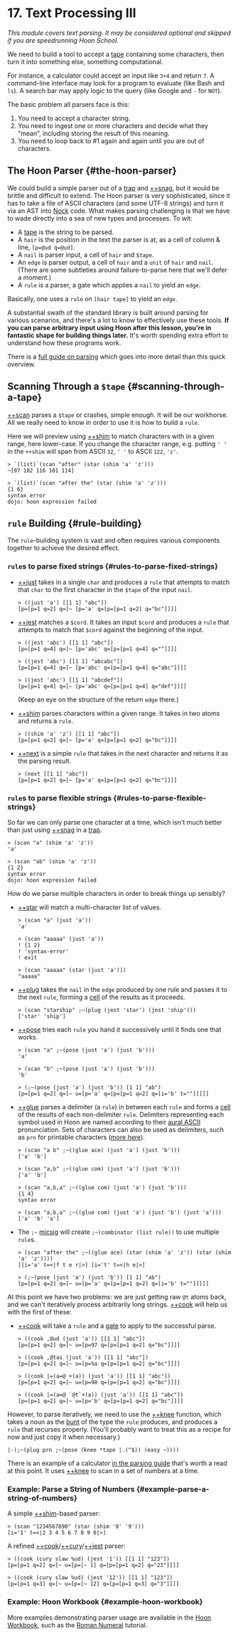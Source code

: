# 17. Text Processing III

_This module covers text parsing. It may be considered optional and skipped if you are speedrunning Hoon School._

We need to build a tool to accept a [tape](../../glossary/tape.md) containing some characters, then turn it into something else, something computational.

For instance, a calculator could accept an input like `3+4` and return `7`. A command-line interface may look for a program to evaluate (like Bash and `ls`). A search bar may apply logic to the query (like Google and `-` for `NOT`).

The basic problem all parsers face is this:

1. You need to accept a character string.
2. You need to ingest one or more characters and decide what they “mean”, including storing the result of this meaning.
3. You need to loop back to #1 again and again until you are out of
   characters.

## The Hoon Parser {#the-hoon-parser}

We could build a simple parser out of a [trap](../../glossary/trap.md) and [++snag](../../language/hoon/reference/stdlib/2b.md#snag), but it would be brittle and difficult to extend. The Hoon parser is very sophisticated, since it has to take a file of ASCII characters (and some UTF-8 strings) and turn it via an AST into [Nock](../../glossary/nock.md) code. What makes parsing challenging is that we have to wade directly into a sea of new types and processes. To wit:

-   A [tape](../../glossary/tape.md) is the string to be parsed.
-   A `hair` is the position in the text the parser is at, as a cell of column & line, `[p=@ud q=@ud]`.
-   A `nail` is parser input, a cell of `hair` and `$tape`.
-   An `edge` is parser output, a cell of `hair` and a `unit` of `hair` and `nail`. (There are some subtleties around failure-to-parse here that we'll defer a moment.)
-   A `rule` is a parser, a gate which applies a `nail` to yield an `edge`.

Basically, one uses a `rule` on `[hair tape]` to yield an `edge`.

A substantial swath of the standard library is built around parsing for various scenarios, and there's a lot to know to effectively use these tools. **If you can parse arbitrary input using Hoon after this lesson, you're in fantastic shape for building things later.**  It's worth spending extra effort to understand how these programs work.

There is a [full guide on parsing](../../language/hoon/guides/parsing.md) which goes into more detail than this quick overview.

## Scanning Through a `$tape` {#scanning-through-a-tape}

[++scan](../../language/hoon/reference/stdlib/4g.md#scan) parses a `$tape` or crashes, simple enough. It will be our workhorse. All we really need to know in order to use it is how to build a `rule`.

Here we will preview using [++shim](../../language/hoon/reference/stdlib/4f.md#shim) to match characters with in a given range, here lower-case. If you change the character range, e.g. putting `' '` in the `++shim` will span from ASCII `32`, `' '` to ASCII `122`, `'z'`.

```hoon
> `(list)`(scan "after" (star (shim 'a' 'z')))  
~[97 102 116 101 114]  

> `(list)`(scan "after the" (star (shim 'a' 'z')))
{1 6}  
syntax error  
dojo: hoon expression failed
```

## `rule` Building {#rule-building}

The `rule`-building system is vast and often requires various components together to achieve the desired effect.

### `rule`s to parse fixed strings {#rules-to-parse-fixed-strings}

- [++just](../../language/hoon/reference/stdlib/4f.md#just) takes in a single `char` and produces a `rule` that attempts to match that `char` to the first character in the `$tape` of the input `nail`.

    ```hoon
    > ((just 'a') [[1 1] "abc"])
    [p=[p=1 q=2] q=[~ [p='a' q=[p=[p=1 q=2] q="bc"]]]]
    ```

- [++jest](../../language/hoon/reference/stdlib/4f.md#jest) matches a `$cord`. It takes an input `$cord` and produces a `rule` that attempts to match that `$cord` against the beginning of the input.

    ```hoon
    > ((jest 'abc') [[1 1] "abc"])
    [p=[p=1 q=4] q=[~ [p='abc' q=[p=[p=1 q=4] q=""]]]]

    > ((jest 'abc') [[1 1] "abcabc"])
    [p=[p=1 q=4] q=[~ [p='abc' q=[p=[p=1 q=4] q="abc"]]]]
    
    > ((jest 'abc') [[1 1] "abcdef"])
    [p=[p=1 q=4] q=[~ [p='abc' q=[p=[p=1 q=4] q="def"]]]]
    ```

    (Keep an eye on the structure of the return `edge` there.)

- [++shim](../../language/hoon/reference/stdlib/4f.md#shim) parses characters within a given range. It takes in two atoms and returns a `rule`.

    ```hoon
    > ((shim 'a' 'z') [[1 1] "abc"])
    [p=[p=1 q=2] q=[~ [p='a' q=[p=[p=1 q=2] q="bc"]]]]
    ```

- [++next](../../language/hoon/reference/stdlib/4f.md#next) is a simple `rule` that takes in the next character and returns it as the parsing result.

    ```hoon
    > (next [[1 1] "abc"])
    [p=[p=1 q=2] q=[~ [p='a' q=[p=[p=1 q=2] q="bc"]]]]
    ```

### `rule`s to parse flexible strings {#rules-to-parse-flexible-strings}

So far we can only parse one character at a time, which isn't much better than just using [++snag](../../language/hoon/reference/stdlib/2b.md#snag) in a [trap](../../glossary/trap.md).

```hoon
> (scan "a" (shim 'a' 'z'))  
'a'  

> (scan "ab" (shim 'a' 'z'))  
{1 2}  
syntax error  
dojo: hoon expression failed
```

How do we parse multiple characters in order to break things up sensibly?

- [++star](../../language/hoon/reference/stdlib/4f.md#star) will match a multi-character list of values.

    ```hoon
    > (scan "a" (just 'a'))
    'a'

    > (scan "aaaaa" (just 'a'))
    ! {1 2}
    ! 'syntax-error'
    ! exit

    > (scan "aaaaa" (star (just 'a')))
    "aaaaa"
    ```

- [++plug](../../language/hoon/reference/stdlib/4e.md#plug) takes the `nail` in the `edge` produced by one rule and passes it to the next `rule`, forming a [cell](../../glossary/cell.md) of the results as it proceeds.

    ```hoon
    > (scan "starship" ;~(plug (jest 'star') (jest 'ship')))
    ['star' 'ship']
    ```

- [++pose](../../language/hoon/reference/stdlib/4e.md#pose) tries each `rule` you hand it successively until it finds one that works.

    ```hoon
    > (scan "a" ;~(pose (just 'a') (just 'b')))
    'a'
    
    > (scan "b" ;~(pose (just 'a') (just 'b')))
    'b'
    
    > (;~(pose (just 'a') (just 'b')) [1 1] "ab")
    [p=[p=1 q=2] q=[~ u=[p='a' q=[p=[p=1 q=2] q=[i='b' t=""]]]]]
    ```

- [++glue](../../language/hoon/reference/stdlib/4e.md#glue) parses a delimiter (a `rule`) in between each `rule` and forms a [cell](../../glossary/cell.md) of the results of each non-delimiter `rule`. Delimiters representing each symbol used in Hoon are named according to their [aural ASCII](../../glossary/aural-ascii.md) pronunciation. Sets of characters can also be used as delimiters, such as `prn` for printable characters ([more here](../../language/hoon/reference/stdlib/4i.md)).

    ```hoon
    > (scan "a b" ;~((glue ace) (just 'a') (just 'b')))  
    ['a' 'b']

    > (scan "a,b" ;~((glue com) (just 'a') (just 'b')))
    ['a' 'b']
    
    > (scan "a,b,a" ;~((glue com) (just 'a') (just 'b')))
    {1 4}
    syntax error
    
    > (scan "a,b,a" ;~((glue com) (just 'a') (just 'b') (just 'a')))
    ['a' 'b' 'a']
    ```

- The `;~` [micsig](../../language/hoon/reference/rune/mic.md#micsig) will create `;~(combinator (list rule))` to use multiple `rule`s.

    ```hoon
    > (scan "after the" ;~((glue ace) (star (shim 'a' 'z')) (star (shim 'a' 'z'))))  
    [[i='a' t=<|f t e r|>] [i='t' t=<|h e|>]
    
    > (;~(pose (just 'a') (just 'b')) [1 1] "ab")  
    [p=[p=1 q=2] q=[~ u=[p='a' q=[p=[p=1 q=2] q=[i='b' t=""]]]]]
    ```

    <!-- TODO
    ~tinnus-napbus:
    btw you should almost always avoid recursive welding cos weld has to traverse the entire first list in order to weld it
    so you potentially end up traversing the list thousands of times
    which involves chasing a gorillion pointers
    as a rule of thumb you wanna avoid the recursive use of stdlib list functions in general
    -->

At this point we have two problems: we are just getting raw `@t` atoms back, and we can't iteratively process arbitrarily long strings. [++cook](../../language/hoon/reference/stdlib/4f.md#cook) will help us with the first of these:

- [++cook](../../language/hoon/reference/stdlib/4f.md#cook) will take a `rule` and a [gate](../../glossary/gate.md) to apply to the successful parse.

    ```hoon
    > ((cook ,@ud (just 'a')) [[1 1] "abc"])
    [p=[p=1 q=2] q=[~ u=[p=97 q=[p=[p=1 q=2] q="bc"]]]]

    > ((cook ,@tas (just 'a')) [[1 1] "abc"])
    [p=[p=1 q=2] q=[~ u=[p=%a q=[p=[p=1 q=2] q="bc"]]]]

    > ((cook |=(a=@ +(a)) (just 'a')) [[1 1] "abc"])
    [p=[p=1 q=2] q=[~ u=[p=98 q=[p=[p=1 q=2] q="bc"]]]]

    > ((cook |=(a=@ `@t`+(a)) (just 'a')) [[1 1] "abc"])
    [p=[p=1 q=2] q=[~ u=[p='b' q=[p=[p=1 q=2] q="bc"]]]]
    ```

However, to parse iteratively, we need to use the [++knee](../../language/hoon/reference/stdlib/4f.md#knee) function, which takes a noun as the [bunt](../../glossary/bunt.md) of the type the `rule` produces, and produces a `rule` that recurses properly. (You'll probably want to treat this as a recipe for now and just copy it when necessary.)

```hoon
|-(;~(plug prn ;~(pose (knee *tape |.(^$)) (easy ~))))
```

There is an example of a calculator [in the parsing guide](../../language/hoon/guides/parsing.md#recursive-parsers) that's worth a read at this point. It uses [++knee](../../language/hoon/reference/stdlib/4f.md#knee) to scan in a set of numbers at a time.

### Example: Parse a String of Numbers {#example-parse-a-string-of-numbers}

A simple [++shim](../../language/hoon/reference/stdlib/4f.md#shim)-based parser:

```hoon
> (scan "1234567890" (star (shim '0' '9')))  
[i='1' t=<|2 3 4 5 6 7 8 9 0|>]
```

A refined [++cook](../../language/hoon/reference/stdlib/4f.md#cook)/[++cury](../../language/hoon/reference/stdlib/2n.md#cury)/[++jest](../../language/hoon/reference/stdlib/4f.md#jest) parser:

```hoon
> ((cook (cury slaw %ud) (jest '1')) [[1 1] "123"])  
[p=[p=1 q=2] q=[~ u=[p=[~ 1] q=[p=[p=1 q=2] q="23"]]]]  

> ((cook (cury slaw %ud) (jest '12')) [[1 1] "123"])
[p=[p=1 q=3] q=[~ u=[p=[~ 12] q=[p=[p=1 q=3] q="3"]]]]
```

### Example: Hoon Workbook {#example-hoon-workbook}

More examples demonstrating parser usage are available in the [Hoon Workbook](../../language/hoon/examples), such as the [Roman Numeral](../../language/hoon/examples/roman.md) tutorial.
